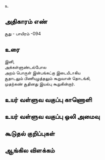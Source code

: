 உ


## அதிகாரம் எண்

சூது - பாயிரம் -094 
## உரை

இனி,  
அக்கள்ளுண்டல்போல  
அறம் பொருள் இன்பங்கட்கு இடையீடாகிய  
சூதாடலும் பிணியுழத்தலும் கூறுவான் தொடங்கி,  
முதற்கண் சூதினது இயல்பு கூறுகின்றார்.


## உயர் வள்ளுவ வகுப்பு காணொளி


## உயர் வள்ளுவ வகுப்பு ஒலி அமைவு 


## கூடுதல் குறிப்புகள்


## ஆங்கில விளக்கம்

